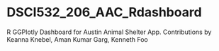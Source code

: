 # DSCI532_206_AAC_Rdashboard
R GGPlotly Dashboard for Austin Animal Shelter App. Contributions by Keanna Knebel, Aman Kumar Garg, Kenneth Foo
